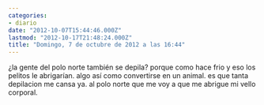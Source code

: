```yaml
---
categories:
- diario
date: "2012-10-07T15:44:46.000Z"
lastmod: "2012-10-17T21:48:24.000Z"
title: "Domingo, 7 de octubre de 2012 a las 16:44"
---
```


¿la gente del polo norte también se depila? porque como hace frio y eso los pelitos le abrigarí­an. algo así­ como convertirse en un animal. es que tanta depilacion me cansa ya. al polo norte que me voy a que me abrigue mi vello corporal.